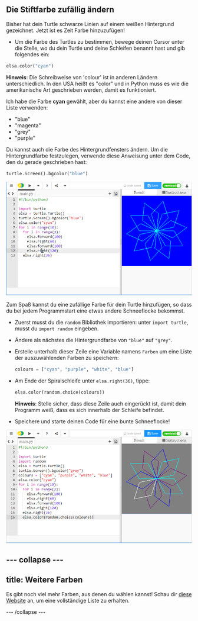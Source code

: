 ## Die Stiftfarbe zufällig ändern

Bisher hat dein Turtle schwarze Linien auf einem weißen Hintergrund gezeichnet. Jetzt ist es Zeit Farbe hinzuzufügen!

- Um die Farbe des Turtles zu bestimmen, bewege deinen Cursor unter die Stelle, wo du dein Turtle und deine Schleifen benannt hast und gib folgendes ein:

```python
elsa.color("cyan")
```

**Hinweis**: Die Schreibweise von 'colour' ist in anderen Ländern unterschiedlich. In den USA heißt es "color" und in Python muss es wie die amerikanische Art geschrieben werden, damit es funktioniert.

Ich habe die Farbe **cyan** gewählt, aber du kannst eine andere von dieser Liste verwenden:

- "blue"
- "magenta"
- "grey"
- "purple"

Du kannst auch die Farbe des Hintergrundfensters ändern. Um die Hintergrundfarbe festzulegen, verwende diese Anweisung unter dem Code, den du gerade geschrieben hast:

```python
turtle.Screen().bgcolor("blue")
```

![](images/colour.png)

Zum Spaß kannst du eine zufällige Farbe für dein Turtle hinzufügen, so dass du bei jedem Programmstart eine etwas andere Schneeflocke bekommst.

- Zuerst musst du die `random` Bibliothek importieren: unter `import turtle`, musst du `import random` eingeben.

- Ändere als nächstes die Hintergrundfarbe von `"blue"` auf `"grey"`.

- Erstelle unterhalb dieser Zeile eine Variable namens `Farben` um eine Liste der auszuwählenden Farben zu speichern:
    
    ```python
    colours = ["cyan", "purple", "white", "blue"]
    ```

- Am Ende der Spiralschleife unter `elsa.right(36)`, tippe:
    
    ```python
    elsa.color(random.choice(colours))  
    ```
    
    **Hinweis**: Stelle sicher, dass diese Zeile auch eingerückt ist, damit dein Programm weiß, dass es sich innerhalb der Schleife befindet.

- Speichere und starte deinen Code für eine bunte Schneeflocke!

![](images/colour-list.png)

## \--- collapse \---

## title: Weitere Farben

Es gibt noch viel mehr Farben, aus denen du wählen kannst! Schau dir [diese Website](https://wiki.tcl.tk/37701) an, um eine vollständige Liste zu erhalten.

\--- /collapse \---